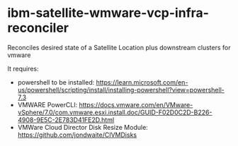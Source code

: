 # ibm-satellite-wmware-vcp-infra-reconciler
Reconciles desired state of a Satellite Location plus downstream clusters for vmware

It requires:
- powershell to be installed: https://learn.microsoft.com/en-us/powershell/scripting/install/installing-powershell?view=powershell-7.3
- VMWARE PowerCLI:  https://docs.vmware.com/en/VMware-vSphere/7.0/com.vmware.esxi.install.doc/GUID-F02D0C2D-B226-4908-9E5C-2E783D41FE2D.html
- VMWare Cloud Director Disk Resize Module: https://github.com/jondwaite/CIVMDisks

